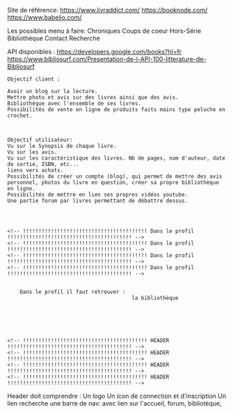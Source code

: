 Site de référence:
https://www.livraddict.com/
https://booknode.com/
https://www.babelio.com/

Les possibles menu à faire:
Chroniques
Coups de coeur
Hors-Série
Bibliothèque
Contact
Recherche

API disponibles : https://developers.google.com/books?hl=fr
https://www.bibliosurf.com/Presentation-de-l-API-100-litterature-de-Bibliosurf

    Objectif client :

    Avoir un blog sur la lecture.
    Mettre photo et avis sur des livres ainsi que des avis.
    Bibliothèque avec l'ensemble de ses livres.
    Possibilités de vente en ligne de produits faits mains type peluche en crochet.



    Objectif utilisateur:
    Vu sur le Synopsis de chaque livre.
    Vu sur les avis.
    Vu sur les caractéristique des livres. Nb de pages, nom d'auteur, date de sortie, ISBN, etc...
    liens vers achats.
    Possibilités de créer un compte (blog), qui permet de mettre des avis personnel, photos du livre en question, créer sa propre bibliothèque en ligne.
    Possibilités de mettre en lien ses propres vidéos youtube.
    Une partie forum par livres permettant de débattre dessus.




    <!-- !!!!!!!!!!!!!!!!!!!!!!!!!!!!!!!!!!!!!!!! Dans le profil  !!!!!!!!!!!!!!!!!!!!!!!!!!!!!!!!!!!!!!!! -->
    <!-- !!!!!!!!!!!!!!!!!!!!!!!!!!!!!!!!!!!!!!!! Dans le profil  !!!!!!!!!!!!!!!!!!!!!!!!!!!!!!!!!!!!!!!! -->
    <!-- !!!!!!!!!!!!!!!!!!!!!!!!!!!!!!!!!!!!!!!! Dans le profil  !!!!!!!!!!!!!!!!!!!!!!!!!!!!!!!!!!!!!!!! -->
    <!-- !!!!!!!!!!!!!!!!!!!!!!!!!!!!!!!!!!!!!!!! Dans le profil  !!!!!!!!!!!!!!!!!!!!!!!!!!!!!!!!!!!!!!!! -->


        Dans le profil il faut retrouver : 
                                            la bibliothèque
                                            





    <!-- !!!!!!!!!!!!!!!!!!!!!!!!!!!!!!!!!!!!!!!! HEADER  !!!!!!!!!!!!!!!!!!!!!!!!!!!!!!!!!!!!!!!! -->
    <!-- !!!!!!!!!!!!!!!!!!!!!!!!!!!!!!!!!!!!!!!! HEADER  !!!!!!!!!!!!!!!!!!!!!!!!!!!!!!!!!!!!!!!! -->
    <!-- !!!!!!!!!!!!!!!!!!!!!!!!!!!!!!!!!!!!!!!! HEADER  !!!!!!!!!!!!!!!!!!!!!!!!!!!!!!!!!!!!!!!! -->
    <!-- !!!!!!!!!!!!!!!!!!!!!!!!!!!!!!!!!!!!!!!! HEADER  !!!!!!!!!!!!!!!!!!!!!!!!!!!!!!!!!!!!!!!! -->

Header doit comprendre :
Un logo
Un icon de connection et d'inscription
Un lien recherche
une barre de nav: avec lien sur l'accueil, forum, bibliotèque,
